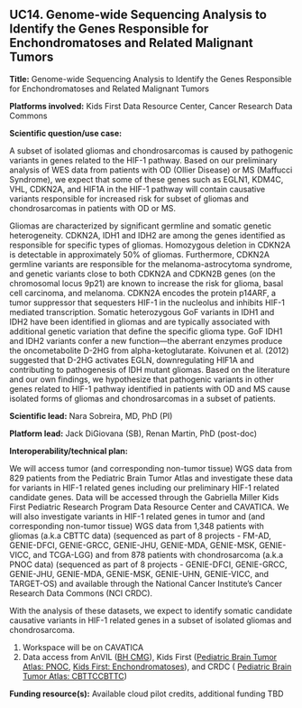 ## UC14. Genome-wide Sequencing Analysis to Identify the Genes Responsible for Enchondromatoses and Related Malignant Tumors

**Title:** Genome-wide Sequencing Analysis to Identify the Genes Responsible for Enchondromatoses and Related Malignant Tumors

**Platforms involved:** Kids First Data Resource Center, Cancer Research Data Commons

**Scientific question/use case:** 

A subset of isolated gliomas and chondrosarcomas is caused by pathogenic variants in genes related to the HIF-1 pathway. Based on our preliminary analysis of WES data from patients with OD (Ollier Disease) or MS (Maffucci Syndrome), we expect that some of these genes such as EGLN1, KDM4C, VHL, CDKN2A, and HIF1A in the HIF-1 pathway will contain causative variants responsible for increased risk for subset of gliomas and chondrosarcomas in patients with OD or MS.

Gliomas are characterized by significant germline and somatic genetic heterogeneity. CDKN2A, IDH1 and IDH2 are among the genes identified as responsible for specific types of gliomas. Homozygous deletion in CDKN2A is detectable in approximately 50% of gliomas. Furthermore, CDKN2A germline variants are responsible for the melanoma-astrocytoma syndrome, and genetic variants close to both CDKN2A and CDKN2B genes (on the chromosomal locus 9p21) are known to increase the risk for glioma, basal cell carcinoma, and melanoma. CDKN2A encodes the protein p14ARF, a tumor suppressor that sequesters HIF-1 in the nucleolus and inhibits HIF-1 mediated transcription. Somatic heterozygous GoF variants in IDH1 and IDH2 have been identified in gliomas and are typically associated with additional genetic variation that define the specific glioma type. GoF IDH1 and IDH2 variants confer a new function—the aberrant enzymes produce the oncometabolite D-2HG from alpha-ketoglutarate. Koivunen et al. (2012) suggested that D-2HG activates EGLN, downregulating HIF1A and contributing to pathogenesis of IDH mutant gliomas. Based on the literature and our own findings, we hypothesize that pathogenic variants in other genes related to HIF-1 pathway identified in patients with OD and MS cause isolated forms of gliomas and chondrosarcomas in a subset of patients.

**Scientific lead:** Nara Sobreira, MD, PhD (PI)

**Platform lead:** Jack DiGiovana (SB), Renan Martin, PhD (post-doc)

**Interoperability/technical plan:** 

We will access tumor (and corresponding non-tumor tissue) WGS data from 829 patients from the Pediatric Brain Tumor Atlas and investigate these data for variants in HIF-1 related genes including our preliminary HIF-1 related candidate genes. Data will be accessed through the Gabriella Miller Kids First Pediatric Research Program Data Resource Center and CAVATICA. We will also investigate variants in HIF-1 related genes in tumor and (and corresponding non-tumor tissue) WGS data from 1,348 patients with gliomas (a.k.a CBTTC data) (sequenced as part of 8 projects - FM-AD, GENIE-DFCI, GENIE-GRCC, GENIE-JHU, GENIE-MDA, GENIE-MSK, GENIE-VICC, and TCGA-LGG) and from 878 patients with chondrosarcoma (a.k.a PNOC data) (sequenced as part of 8 projects - GENIE-DFCI, GENIE-GRCC, GENIE-JHU, GENIE-MDA, GENIE-MSK, GENIE-UHN, GENIE-VICC, and TARGET-OS) and available through the National Cancer Institute’s Cancer Research Data Commons (NCI CRDC).

With the analysis of these datasets, we expect to identify somatic candidate causative variants in HIF-1 related genes in a subset of isolated gliomas and chondrosarcoma.

1. Workspace will be on CAVATICA
2. Data access from AnVIL ([BH CMG](https://anvilproject.org/data/studies/phs000711)), Kids First ([Pediatric Brain Tumor Atlas: PNOC](https://www.notion.so/Pediatric-Brain-Tumor-Atlas-PNOC-1dc066fa13f44e9e98c6487e0793149b), [Kids First: Enchondromatoses](https://www.notion.so/Kids-First-Enchondromatoses-2099dc92df954a589a16cbd83793dc68)), and CRDC ( [Pediatric Brain Tumor Atlas: CBTTCCBTTC](https://www.notion.so/Pediatric-Brain-Tumor-Atlas-CBTTC-6c416196926e4d4c9705060c66bb1c25))


**Funding resource(s):**  Available cloud pilot credits, additional funding TBD
